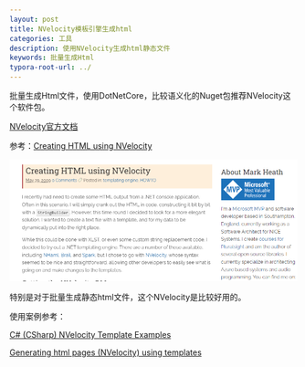 ```yaml
---
layout: post
title: NVelocity模板引擎生成html
categories: 工具
description: 使用NVelocity生成html静态文件
keywords: 批量生成Html
typora-root-url: ../
---
```


批量生成Html文件，使用DotNetCore，比较语义化的Nuget包推荐NVelocity这个软件包。

[NVelocity官方文档](https://github.com/castleproject/NVelocity/blob/master/docs/nvelocity.md)

参考：[Creating HTML using NVelocity](https://markheath.net/post/creating-html-using-nvelocity)

![BgUjoL7hOZ](/images/posts/BgUjoL7hOZ.png)

特别是对于批量生成静态html文件，这个NVelocity是比较好用的。

使用案例参考：

[C# (CSharp) NVelocity Template Examples](https://csharp.hotexamples.com/examples/NVelocity/Template/-/php-template-class-examples.html)

[Generating html pages (NVelocity) using templates](https://programmer.group/generating-html-pages-nvelocity-using-templates.html)
